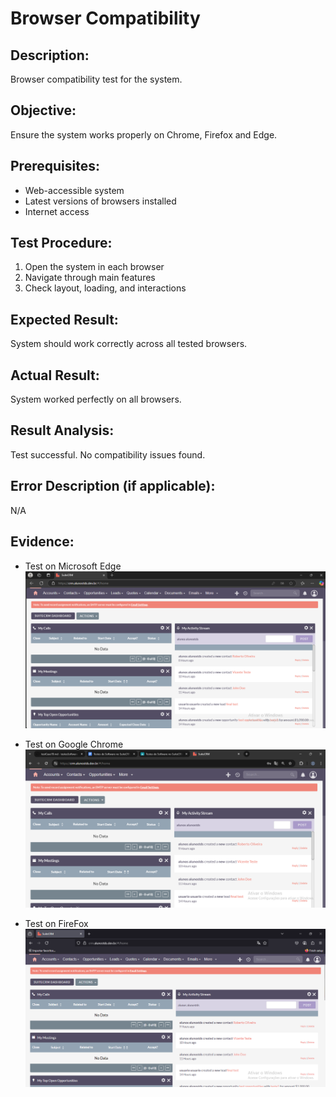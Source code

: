 # Browser Compatibility
## Description:  
Browser compatibility test for the system.

## Objective:  
Ensure the system works properly on Chrome, Firefox and Edge.

## Prerequisites:  
- Web-accessible system  
- Latest versions of browsers installed  
- Internet access

## Test Procedure:  
1. Open the system in each browser  
2. Navigate through main features  
3. Check layout, loading, and interactions

## Expected Result:  
System should work correctly across all tested browsers.

## Actual Result:  
System worked perfectly on all browsers.

## Result Analysis:  
Test successful. No compatibility issues found.

## Error Description (if applicable):  
N/A

## Evidence: 
* Test on Microsoft Edge  
![microsoftEdge](/images/testCase19/microsoftEdge.png)  

* Test on Google Chrome  
![googleChrome](/images/testCase19/googleChrome.png)

* Test on FireFox  
![fireFox](/images/testCase19/fireFox.png)
